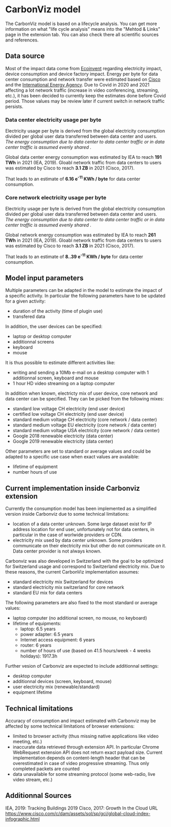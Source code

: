 # CarbonViz model

The CarbonViz model is based on a lifecycle analysis. You can get more information on what "life cycle analysis" means into the "Mehtod & Links" page in the extension tab. You can also check there all scientific sources and references.

## Data source

Most of the impact data come from [Ecoinvent][ecoinvent] regarding electricity impact, device consumption and device factory impact.
Energy per byte for data center consumption and network transfer were estimated based on [Cisco] and the [International Energy Agency][iea].
Due to Covid in 2020 and 2021 affecting a lot network traffic (increase in video conferencing, streaming, etc.), it has been decided to currently keep the estimates done before Covid period. Those values may be review later if current switch in network traffic persists.

### Data center electricity usage per byte

Electricity usage per byte is derived from the global electricity consumption divided per global user data transferred between data center and users. *The energy consumption due to data center to data center traffic or in data center traffic is assumed evenly shared .*

Global data center energy consumption was estimated by IEA to reach **191 TWh** in 2021 (IEA, 2019).
Gloabl network traffic from data centers to users was estimated by Cisco to reach **3.1 ZB** in 2021 (Cisco, 2017).

That leads to an estimate of **6.16 e<sup>-11</sup> KWh / byte** for data center consumption.

### Core network electricity usage per byte

Electricity usage per byte is derived from the global electricity consumption divided per global user data transferred between data center and users. *The energy consumption due to data center to data center traffic or in data center traffic is assumed evenly shared .*

Global network energy consumption was estimated by IEA to reach **261 TWh** in 2021 (IEA, 2019).
Gloabl network traffic from data centers to users was estimated by Cisco to reach **3.1 ZB** in 2021 (Cisco, 2017).

That leads to an estimate of **8..39 e<sup>-11</sup> KWh / byte** for data center consumption.

## Model input parameters

Multiple parameters can be adapted in the model to estimate the impact of a specific activity.
In particular the following parameters have to be updated for a given activity:

- duration of the activity (time of plugin use)
- transfered data

In addition, the user devices can be specified:

- laptop or desktop computer
- additionnal screens
- keyboard
- mouse

It is thus possible to estimate different activities like:

- writing and sending a 10Mb e-mail on a desktop computer with 1 additionnal screen, keyboard and mouse
- 1 hour HD video streaming on a laptop computer

In addition when known, electricty mix of user device, core network and data center can be specified. They can be picked from the following mixes:

- standard low voltage CH electricity (end user device)
- certified low voltage CH electricity (end user device)
- standard medium voltage CH electricity (core network / data center)
- standard medium voltage EU electricity (core network / data center)
- standard medium voltage USA electricity (core network / data center)
- Google 2018 renewable electricity (data center)
- Google 2019 renewable electricity (data center)

Other parameters are set to standard or average values and could be adapted to a specific use case when exact values are avalaible:

- lifetime of equipment
- number hours of use

## Current implementation inside Carbonviz extension

Currently the consumption model has been implemented as a simplified version inside Carbonviz due to some technical limitations:

- location of a data center unknown. Some large dataset exist for IP address location for end user, unfortunately not for data centers, in particular in the case of worlwide providers or CDN.
- electricity mix used by data center unknown. Some providers communicate on their electricity mix but other do not communicate on it. Data center provider is not always known.

Carbonviz was also developed in Switzerland with the goal to be optimized for Switzerland usage and correspond to Switzerland electricity mix. Due to these reasons, the current CarbonViz implementation assumes:

- standard electricity mix Switzerland for devices
- standard electricity mix switzerland for core network
- standard EU mix for data centers

The following parameters are also fixed to the most standard or average values:

- laptop computer (no additional screen, no mouse, no keyboard)
- lifetime of equipments:
  - laptop: 6.5 years
  - power adapter: 6.5 years
  - Internet access equipment: 6 years
  - router: 6 years
  - number of hours of use (based on 41.5 hours/week - 4 weeks holidays): 1917.3h

Further vesion of Carbonviz are expected to include additionnal settings:

- desktop computer
- additionnal devices (screen, keyboard, mouse)
- user electricity mix (renewable/standard)
- equipment lifetime

## Technical limitations

Accuracy of consumption and impact estimated with Carbonviz may be affected by some technical limitations of browser extensions:

- limited to browser activity (thus missing native applications like video meeting, etc.)
- inaccurate data retrieved through extension API. In particular Chrome WebRequest extension API does not return exact payload size. Current implementation depends on content-length header that can be overestimated in case of video progressive streaming. Thus only completed packets are counted
- data unavailable for some streaming protocol (some web-radio, live video stream, etc.)

## Additionnal Sources

IEA, 2019: Tracking Buildings 2019
Cisco, 2017: Growth In the Cloud URL <https://www.cisco.com/c/dam/assets/sol/sp/gci/global-cloud-index-infographic.html>

[ecoinvent]: https://ecoinvent.org/
[cisco]: https://www.cisco.com
[iea]: https://www.iea.org
